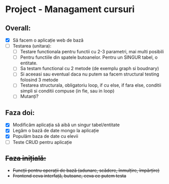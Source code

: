 # Project - Managament cursuri
## Overall:
- [x] Să facem o aplicație web de bază
- [ ] Testarea (unitara):
  - [ ] Testare functionala pentru functii cu 2-3 parametri, mai multi posibili
  - [ ] Pentru functiile din spatele butoanelor. Pentru un SINGUR tabel, o entitate.
  - [ ] Sa testam functional cu 2 metode (de exemplu graph si boudnary)
  - [ ] Si aceeasi sau eventual daca nu putem sa facem structural testing folosind 3 metode
  - [ ] Testarea structurala, obligatoriu loop, if cu else, if fara else, conditii simpli si conditii compuse (in fie, sau in loop)
  - [ ] Mutanți?
    
## Faza doi:
- [x] Modificăm aplicația să aibă un singur tabel/entitate
- [x] Legăm o bază de date mongo la aplicație
- [x] Populăm baza de date cu elevii
- [ ] Teste CRUD pentru aplicație

## ~~Faza inițială:~~
- ~~Funcții pentru operații de bază (adunare, scădere, înmulțire, împărțire)~~
- ~~Frontend ceva interfață, butoane, ceva ce putem testa~~
